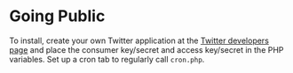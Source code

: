 # Going Public

To install, create your own Twitter application at the [Twitter developers page](https://dev.twitter.com/apps/new) and place the consumer key/secret and access key/secret in the PHP variables. Set up a cron tab to regularly call `cron.php`.
